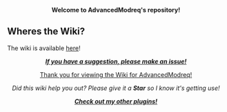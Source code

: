 <p align="center">
  <b><a>Welcome to AdvancedModreq's repository!</a></b>
</p>

## Wheres the Wiki?
The wiki is available [here](https://github.com/SuperRonanCraft/AdvancedModreq/wiki)!
    
<p align="center">
  <b><i><a href="https://github.com/SuperRonanCraft/AdvancedModreq/issues">If you have a suggestion, please make an issue!</a></i></b></p>
<p align="center">
  <a href="https://www.spigotmc.org/resources/40528/">Thank you for viewing the Wiki for AdvancedModreq!</a>
</p>
<p align="center"><i>
  <a>Did this wiki help you out? Please give it a <b>Star</b> so I know it's getting use!</a></i>
</p>
<p align="center">
  <b><i><a href="https://www.spigotmc.org/resources/authors/superronancraft.13025/">Check out my other plugins!</a></i></b>
</p>